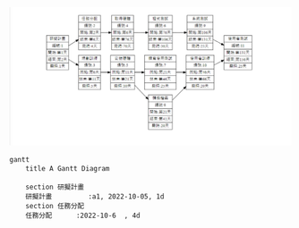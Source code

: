 ![perm](https://github.com/angus426/2022_3B_System_Analysis/blob/main/perm.png)

```mermaid
gantt
    title A Gantt Diagram

    section 研擬計畫
    研擬計畫         :a1, 2022-10-05, 1d
    section 任務分配
    任務分配      :2022-10-6  , 4d
```
